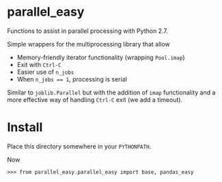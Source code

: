 parallel_easy
=============

Functions to assist in parallel processing with Python 2.7.

Simple wrappers for the multiprocessing library that allow

* Memory-friendly iterator functionality (wrapping `Pool.imap`)
* Exit with `Ctrl-C`
* Easier use of `n_jobs`
* When `n_jobs == 1`, processing is serial

Similar to `joblib.Parallel` but with the addition of `imap` functionality
and a more effective way of handling `Ctrl-C` exit (we add a timeout).

Install
=======

Place this directory somewhere in your `PYTHONPATH`.

Now

    >>> from parallel_easy.parallel_easy import base, pandas_easy
